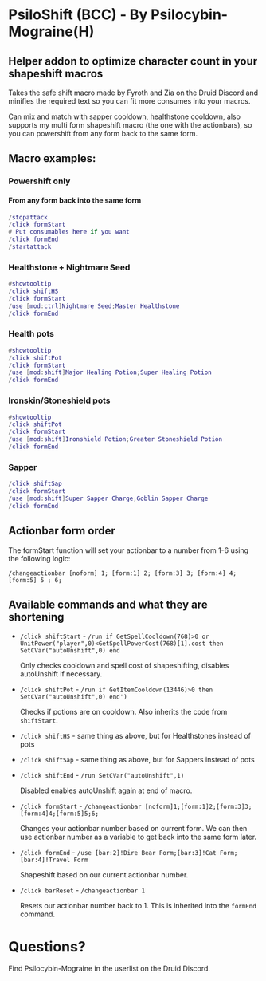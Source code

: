 # PsiloShift (BCC) - By Psilocybin-Mograine(H)
## Helper addon to optimize character count in your shapeshift macros

Takes the safe shift macro made by Fyroth and Zia on the Druid Discord and minifies the required text so you can fit more consumes into your macros.

Can mix and match with sapper cooldown, healthstone cooldown, also supports my multi form shapeshift macro (the one with the actionbars), so you can powershift from any form back to the same form.

## Macro examples:

### Powershift only
#### From any form back into the same form
```lua
/stopattack
/click formStart
# Put consumables here if you want
/click formEnd
/startattack
```
### Healthstone + Nightmare Seed
```lua
#showtooltip
/click shiftHS
/click formStart
/use [mod:ctrl]Nightmare Seed;Master Healthstone
/click formEnd
```
### Health pots
```lua
#showtooltip
/click shiftPot
/click formStart
/use [mod:shift]Major Healing Potion;Super Healing Potion
/click formEnd
```
### Ironskin/Stoneshield pots
```lua
#showtooltip
/click shiftPot
/click formStart
/use [mod:shift]Ironshield Potion;Greater Stoneshield Potion
/click formEnd
```
### Sapper
```lua
/click shiftSap
/click formStart
/use [mod:shift]Super Sapper Charge;Goblin Sapper Charge
/click formEnd
```

## Actionbar form order
The formStart function will set your actionbar to a number from 1-6 using the following logic:

`/changeactionbar [noform] 1; [form:1] 2; [form:3] 3; [form:4] 4; [form:5] 5 ; 6;`

## Available commands and what they are shortening
* `/click shiftStart` - `/run if GetSpellCooldown(768)>0 or UnitPower("player",0)<GetSpellPowerCost(768)[1].cost then SetCVar("autoUnshift",0) end`

    Only checks cooldown and spell cost of shapeshifting, disables autoUnshift if necessary.
* `/click shiftPot` - `/run if GetItemCooldown(13446)>0 then SetCVar("autoUnshift",0) end')`

    Checks if potions are on cooldown. Also inherits the code from `shiftStart`.
* `/click shiftHS` - same thing as above, but for Healthstones instead of pots
* `/click shiftSap` - same thing as above, but for Sappers instead of pots
* `/click shiftEnd` - `/run SetCVar("autoUnshift",1)`

    Disabled enables autoUnshift again at end of macro.
* `/click formStart` - `/changeactionbar [noform]1;[form:1]2;[form:3]3;[form:4]4;[form:5]5;6;`

    Changes your actionbar number based on current form. We can then use actionbar number as a variable to get back into the same form later.
* `/click formEnd` - `/use [bar:2]!Dire Bear Form;[bar:3]!Cat Form;[bar:4]!Travel Form`

    Shapeshift based on our current actionbar number.
* `/click barReset` - `/changeactionbar 1`

    Resets our actionbar number back to 1. This is inherited into the `formEnd` command. 

# Questions? 
Find Psilocybin-Mograine in the userlist on the Druid Discord.

